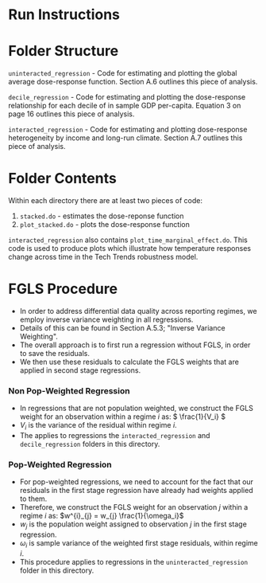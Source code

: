 # Run Instructions


# Folder Structure

`uninteracted_regression` - Code for estimating and plotting the global average dose-response function. Section A.6 outlines this piece of analysis.

`decile_regression` - Code for estimating and plotting the dose-response relationship for each decile of in sample GDP per-capita. Equation 3 on page 16 outlines this piece of analysis.

`interacted_regression` - Code for estimating and plotting dose-response heterogeneity by income and long-run climate. Section A.7 outlines this piece of analysis.

# Folder Contents

Within each directory there are at least two pieces of code:
1. `stacked.do` - estimates the dose-reponse function
2. `plot_stacked.do` - plots the dose-response function

`interacted_regression` also contains `plot_time_marginal_effect.do`. This code is used to produce plots which illustrate how temperature responses change across time in the Tech Trends robustness model. 

# FGLS Procedure

* In order to address differential data quality across reporting regimes, we employ inverse variance weighting in all regressions. 
* Details of this can be found in Section A.5.3; "Inverse Variance Weighting".
* The overall approach is to first run a regression without FGLS, in order to save the residuals.
* We then use these residuals to calculate the FGLS weights that are applied in second stage regressions.

### Non Pop-Weighted Regression

* In regressions that are not population weighted, we construct the FGLS weight for an observation within a regime $`i`$ as:
$` \frac{1}{V_i} `$
* $`V_i`$ is the variance of the residual within regime $`i`$.
* The applies to regressions the `interacted_regression` and `decile_regression` folders in this directory. 

### Pop-Weighted Regression

* For pop-weighted regressions, we need to account for the fact that our residuals in the first stage regression have already had weights applied to them.
* Therefore, we construct the FGLS weight for an observation $`j`$ within a regime $`i`$ as: $`w^{i}_{j} = w_{j} \frac{1}{\omega_i}`$
* $`w_{j}`$ is the population weight assigned to observation $`j`$ in the first stage regression. 
* $`\omega_i`$ is sample variance of the weighted first stage residuals, within regime $`i`$. 
* This procedure applies to regressions in the `uninteracted_regression` folder in this directory. 



